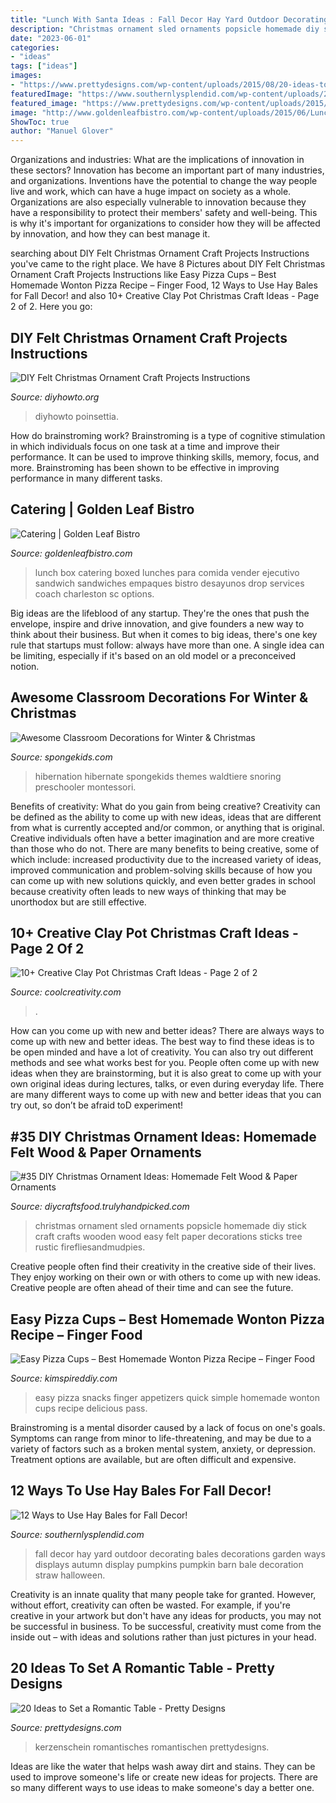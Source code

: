 ```yaml
---
title: "Lunch With Santa Ideas : Fall Decor Hay Yard Outdoor Decorating Bales Decorations Garden Ways Displays Autumn Display Pumpkins Pumpkin Barn Bale Decoration Straw Halloween"
description: "Christmas ornament sled ornaments popsicle homemade diy stick craft crafts wooden wood easy felt paper decorations sticks tree rustic firefliesandmudpies"
date: "2023-06-01"
categories:
- "ideas"
tags: ["ideas"]
images:
- "https://www.prettydesigns.com/wp-content/uploads/2015/08/20-ideas-to-set-a-romantic-table15.jpg"
featuredImage: "https://www.southernlysplendid.com/wp-content/uploads/2017/08/hay4.jpg"
featured_image: "https://www.prettydesigns.com/wp-content/uploads/2015/08/20-ideas-to-set-a-romantic-table15.jpg"
image: "http://www.goldenleafbistro.com/wp-content/uploads/2015/06/Lunch-Box-1024x682.jpg"
ShowToc: true
author: "Manuel Glover"
---
```



Organizations and industries: What are the implications of innovation in these sectors?
Innovation has become an important part of many industries, and organizations. Inventions have the potential to change the way people live and work, which can have a huge impact on society as a whole. Organizations are also especially vulnerable to innovation because they have a responsibility to protect their members' safety and well-being. This is why it's important for organizations to consider how they will be affected by innovation, and how they can best manage it.

	

		
searching about DIY Felt Christmas Ornament Craft Projects Instructions you've came to the right place. We have 8 Pictures about DIY Felt Christmas Ornament Craft Projects Instructions like Easy Pizza Cups – Best Homemade Wonton Pizza Recipe – Finger Food, 12 Ways to Use Hay Bales for Fall Decor! and also 10+ Creative Clay Pot Christmas Craft Ideas - Page 2 of 2. Here you go:
		
    
## DIY Felt Christmas Ornament Craft Projects Instructions

<img loading=lazy src="https://www.diyhowto.org/wp-content/uploads/DIYHowto-DIY-Felt-Christmas-Ornament-Craft-Projects-Instructions-20.jpg" onerror="this.onerror=null;this.src='https://tse2.mm.bing.net/th?id=OIP.JdSjzkkuskSg7ck6n6izRQHaRJ&amp;pid=15.1';" alt="DIY Felt Christmas Ornament Craft Projects Instructions">

_Source: diyhowto.org_

>diyhowto poinsettia. 

	

How do brainstroming work?
Brainstroming is a type of cognitive stimulation in which individuals focus on one task at a time and improve their performance. It can be used to improve thinking skills, memory, focus, and more. Brainstroming has been shown to be effective in improving performance in many different tasks.

    
## Catering | Golden Leaf Bistro

<img loading=lazy src="http://www.goldenleafbistro.com/wp-content/uploads/2015/06/Lunch-Box-1024x682.jpg" onerror="this.onerror=null;this.src='https://tse3.mm.bing.net/th?id=OIP.TlaeF4PcXVgGvTAsCESvNAHaE7&amp;pid=15.1';" alt="Catering | Golden Leaf Bistro">

_Source: goldenleafbistro.com_

>lunch box catering boxed lunches para comida vender ejecutivo sandwich sandwiches empaques bistro desayunos drop services coach charleston sc options. 

	

Big ideas are the lifeblood of any startup. They're the ones that push the envelope, inspire and drive innovation, and give founders a new way to think about their business. But when it comes to big ideas, there's one key rule that startups must follow: always have more than one. A single idea can be limiting, especially if it's based on an old model or a preconceived notion.

    
## Awesome Classroom Decorations For Winter &amp; Christmas

<img loading=lazy src="https://spongekids.com/wp-content/uploads/2016/11/christmas-bulletin-board/20-christmas-bulletin-board-ideas.jpg" onerror="this.onerror=null;this.src='https://tse4.mm.bing.net/th?id=OIP.DD_WEXMKLKaHmffS4ZytEwAAAA&amp;pid=15.1';" alt="Awesome Classroom Decorations for Winter &amp; Christmas">

_Source: spongekids.com_

>hibernation hibernate spongekids themes waldtiere snoring preschooler montessori. 

	

Benefits of creativity: What do you gain from being creative?
Creativity can be defined as the ability to come up with new ideas, ideas that are different from what is currently accepted and/or common, or anything that is original. Creative individuals often have a better imagination and are more creative than those who do not. There are many benefits to being creative, some of which include: increased productivity due to the increased variety of ideas, improved communication and problem-solving skills because of how you can come up with new solutions quickly, and even better grades in school because creativity often leads to new ways of thinking that may be unorthodox but are still effective.

    
## 10+ Creative Clay Pot Christmas Craft Ideas - Page 2 Of 2

<img loading=lazy src="https://coolcreativity.com/wp-content/uploads/2016/11/Santa-Chimmey-Place-Setting-.jpg" onerror="this.onerror=null;this.src='https://tse2.mm.bing.net/th?id=OIP.6TWEg1brUcOWc3RpRh8d7QHaLb&amp;pid=15.1';" alt="10+ Creative Clay Pot Christmas Craft Ideas - Page 2 of 2">

_Source: coolcreativity.com_

>. 

	

How can you come up with new and better ideas?
There are always ways to come up with new and better ideas. The best way to find these ideas is to be open minded and have a lot of creativity. You can also try out different methods and see what works best for you. People often come up with new ideas when they are brainstorming, but it is also great to come up with your own original ideas during lectures, talks, or even during everyday life. There are many different ways to come up with new and better ideas that you can try out, so don’t be afraid toD experiment!

    
## #35 DIY Christmas Ornament Ideas: Homemade Felt Wood &amp; Paper Ornaments

<img loading=lazy src="https://diycraftsfood.trulyhandpicked.com/wp-content/uploads/2016/12/DIY-5-Rustic-Christmas-Ornament-Popsicle.jpg" onerror="this.onerror=null;this.src='https://tse1.mm.bing.net/th?id=OIP.ZSaRzJrjdbGdBbTOg8fxdgHaLH&amp;pid=15.1';" alt="#35 DIY Christmas Ornament Ideas: Homemade Felt Wood &amp; Paper Ornaments">

_Source: diycraftsfood.trulyhandpicked.com_

>christmas ornament sled ornaments popsicle homemade diy stick craft crafts wooden wood easy felt paper decorations sticks tree rustic firefliesandmudpies. 

	

Creative people often find their creativity in the creative side of their lives. They enjoy working on their own or with others to come up with new ideas. Creative people are often ahead of their time and can see the future.

    
## Easy Pizza Cups – Best Homemade Wonton Pizza Recipe – Finger Food

<img loading=lazy src="https://kimspireddiy.com/wp-content/uploads/2020/11/wonton-pizza-cups-1-1.jpg" onerror="this.onerror=null;this.src='https://tse4.mm.bing.net/th?id=OIP.oEmORceR1hnaIvZUZAsciAHaLH&amp;pid=15.1';" alt="Easy Pizza Cups – Best Homemade Wonton Pizza Recipe – Finger Food">

_Source: kimspireddiy.com_

>easy pizza snacks finger appetizers quick simple homemade wonton cups recipe delicious pass. 

	

Brainstroming is a mental disorder caused by a lack of focus on one's goals. Symptoms can range from minor to life-threatening, and may be due to a variety of factors such as a broken mental system, anxiety, or depression. Treatment options are available, but are often difficult and expensive.

    
## 12 Ways To Use Hay Bales For Fall Decor!

<img loading=lazy src="https://www.southernlysplendid.com/wp-content/uploads/2017/08/hay4.jpg" onerror="this.onerror=null;this.src='https://tse2.mm.bing.net/th?id=OIP.c3UTIOsJvFGhrxSEVa-dIQHaLH&amp;pid=15.1';" alt="12 Ways to Use Hay Bales for Fall Decor!">

_Source: southernlysplendid.com_

>fall decor hay yard outdoor decorating bales decorations garden ways displays autumn display pumpkins pumpkin barn bale decoration straw halloween. 

	

Creativity is an innate quality that many people take for granted. However, without effort, creativity can often be wasted. For example, if you're creative in your artwork but don't have any ideas for products, you may not be successful in business. To be successful, creativity must come from the inside out – with ideas and solutions rather than just pictures in your head.

    
## 20 Ideas To Set A Romantic Table - Pretty Designs

<img loading=lazy src="https://www.prettydesigns.com/wp-content/uploads/2015/08/20-ideas-to-set-a-romantic-table15.jpg" onerror="this.onerror=null;this.src='https://tse1.mm.bing.net/th?id=OIP.jdcUf6fuDYC5kJvS797ZcwHaLH&amp;pid=15.1';" alt="20 Ideas to Set a Romantic Table - Pretty Designs">

_Source: prettydesigns.com_

>kerzenschein romantisches romantischen prettydesigns. 

	

Ideas are like the water that helps wash away dirt and stains. They can be used to improve someone's life or create new ideas for projects. There are so many different ways to use ideas to make someone's day a better one.

